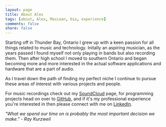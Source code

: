 ```yaml
---
layout: page
title: About Alex
tags: [about, Alex, MacLean, bio, experience]
comments: false
share: false
---
```


Starting off in Thunder Bay, Ontario I grew up with a keen passion for all things related to music and technology. Initally an aspiring musician, as the years passed I found myself not only playing in bands but also recording them. Then after high school I moved to southern Ontario and began becoming more and more interested in the actual software applications and hardware that are a part of audio. 

As I travel down the path of finding my perfect niche I continue to pursue these areas of interest with various projects and people.

For music recordings check out my [SoundCloud](https://soundcloud.com/xanderjohnscott) page, for programming projects head on over to [GitHub](https://github.com/amaclean199), and if it's my professional experience you're interested in then please connect with me on [LinkedIn](https://www.linkedin.com/in/alex-maclean-ba018543).

*"What we spend our time on is probably the most important decision we make." - Ray Kurzweil*